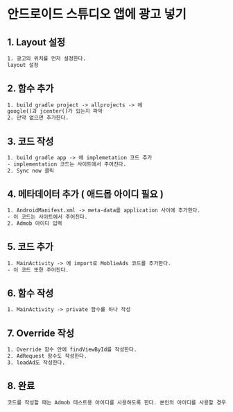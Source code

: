 # 안드로이드 스튜디오 앱에 광고 넣기

## 1. Layout 설정

```txt
1. 광고의 위치를 먼저 설정한다.
layout 설정
```

## 2. 함수 추가

```txt
1. build gradle project -> allprojects -> 에
google()과 jcenter()가 있는지 파악
2. 만약 없으면 추가한다.
```

## 3. 코드 작성

```txt
1. build gradle app -> 에 implemetation 코드 추가
- implementation 코드는 사이트에서 주어진다.
2. Sync now 클릭
```

## 4. 메타데이터 추가 ( 애드몹 아이디 필요 )

```txt
1. AndroidManifest.xml -> meta-data를 application 사이에 추가한다.
- 이 코드는 사이트에서 주어진다.
2. Admob 아이디 입력
```

## 5. 코드 추가

```txt
1. MainActivity -> 에 import로 MoblieAds 코드를 추가한다.
- 이 코드 또한 주어진다.
```

## 6. 함수 작성

```txt
1. MainActivity -> private 함수를 하나 작성
```

## 7. Override 작성

```txt
1. Override 함수 안에 findViewById를 작성한다.
2. AdRequest 함수도 작성한다.
3. loadAd도 작성한다.
```

## 8. 완료

```txt
코드를 작성할 때는 Admob 테스트용 아이디를 사용하도록 한다. 본인의 아이디를 사용할 경우 계정 정지등 불이익을 당할 수 있음
```
